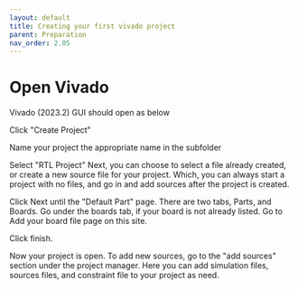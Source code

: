 ```yaml
---
layout: default
title: Creating your first vivado project
parent: Preparation
nav_order: 2.05
---
```


# Open Vivado

Vivado (2023.2) GUI should open as below

Click "Create Project"

Name your project the appropriate name in the subfolder

Select "RTL Project"
Next, you can choose to select a file already created, or create a new source file for your project. Which, you can always start a project with no files, and go in and add sources after the project is created.

Click Next until the "Default Part" page. There are two tabs, Parts, and Boards. Go under the boards tab, if your board is not already listed. Go to Add your board file page on this site.


Click finish.

Now your project is open. To add new sources, go to the "add sources" section under the project manager. Here you can add simulation files, sources files, and constraint file to your project as need. 

